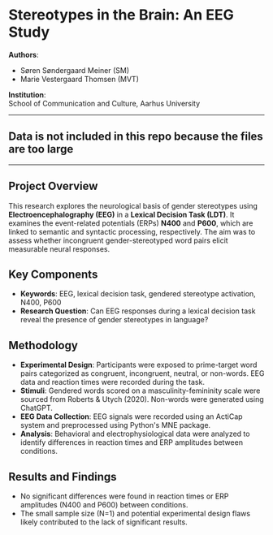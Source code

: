 # Stereotypes in the Brain: An EEG Study

**Authors**:  
- Søren Søndergaard Meiner (SM)
- Marie Vestergaard Thomsen (MVT)

**Institution**:  
School of Communication and Culture, Aarhus University  

---
## **Data is not included in this repo because the files are too large**
---

## Project Overview

This research explores the neurological basis of gender stereotypes using **Electroencephalography (EEG)** in a **Lexical Decision Task (LDT)**. It examines the event-related potentials (ERPs) **N400** and **P600**, which are linked to semantic and syntactic processing, respectively. The aim was to assess whether incongruent gender-stereotyped word pairs elicit measurable neural responses.

## Key Components

- **Keywords**: EEG, lexical decision task, gendered stereotype activation, N400, P600
- **Research Question**: Can EEG responses during a lexical decision task reveal the presence of gender stereotypes in language?

## Methodology

- **Experimental Design**: Participants were exposed to prime-target word pairs categorized as congruent, incongruent, neutral, or non-words. EEG data and reaction times were recorded during the task.
- **Stimuli**: Gendered words scored on a masculinity-femininity scale were sourced from Roberts & Utych (2020). Non-words were generated using ChatGPT.
- **EEG Data Collection**: EEG signals were recorded using an ActiCap system and preprocessed using Python's MNE package.
- **Analysis**: Behavioral and electrophysiological data were analyzed to identify differences in reaction times and ERP amplitudes between conditions.

## Results and Findings

- No significant differences were found in reaction times or ERP amplitudes (N400 and P600) between conditions.
- The small sample size (N=1) and potential experimental design flaws likely contributed to the lack of significant results.
